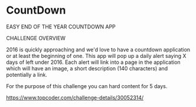 # CountDown
EASY END OF THE YEAR COUNTDOWN APP

CHALLENGE OVERVIEW

2016 is quickly approaching and we'd love to have a countdown application or at least the beginning of one.  This app will pop up a daily alert saying X days of left under 2016.  Each alert will link into a page in the application which will have an image, a short description (140 characters) and potentially a link.

For the purpose of this challenge you can hard content for 5 days.  


https://www.topcoder.com/challenge-details/30052314/